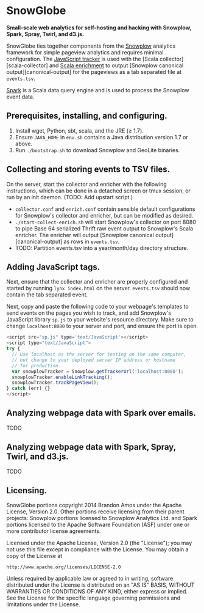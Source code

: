 # SnowGlobe
__Small-scale web analytics for self-hosting and hacking
with Snowplow, Spark, Spray, Twirl, and d3.js.__

SnowGlobe ties together components from the [Snowplow][snowplow]
analytics framework for simple pageview analytics and requires
minimal configuration.
The [JavaScript tracker][js-tracker] is used with the
[Scala collector][scala-collector] and [Scala enrichment][scala-enrichment]
to output [Snowplow canonical output][canonical-output] for the pageviews
as a tab separated file at `events.tsv`.

[Spark][spark] is a Scala data query engine and is used to process
the Snowplow event data.

## Prerequisites, installing, and configuring.
1. Install wget, Python, sbt, scala, and the JRE (&ge; 1.7).
2. Ensure `JAVA_HOME` in `env.sh` contains a Java distribution
   version 1.7 or above.
2. Run `./bootstrap.sh` to download Snowplow and GeoLite binaries.

## Collecting and storing events to TSV files.
On the server, start the collector and enricher with the following
instructions, which can be done in a detached screen or tmux
session, or run by an init daemon.
(TODO: Add upstart script.)

+ `collector.conf` and `enrich.conf` contain sensible default
   configurations for Snowplow's collector and enricher,
   but can be modified as desired.
+ `./start-collect-enrich.sh` will start Snowplow's collector on port
  8080 to pipe Base 64 serialized Thrift raw event output to Snowplow's
  Scala enricher.
  The enricher will output [Snowplow canonical output][canonical-output]
  as rows in `events.tsv`.
+ TODO: Partition events.tsv into a year/month/day directory structure.

## Adding JavaScript tags.
Next, ensure that the collector and enricher are properly configured
and started by running `lynx index.html` on the server.
`events.tsv` should now contain the tab separated event.

Next, copy and paste the following code to your webpage's
templates to send events on the pages you wish to track,
and add Snowplow's JavaScript library `sp.js` to your website's
resource directory.
Make sure to change `localhost:8080` to your server and port,
and ensure the port is open.

```JavaScript
<script src="sp.js" type='text/JavaScript'></script>
<script type="text/JavaScript">
try {
  // Use localhost as the server for testing on the same computer,
  // but change to your deployed server IP address or hostname
  // for production.
  var snowplowTracker = Snowplow.getTrackerUrl('localhost:8080');
  snowplowTracker.enableLinkTracking();
  snowplowTracker.trackPageView();
} catch (err) {}
</script>
```

## Analyzing webpage data with Spark over emails.
TODO

## Analyzing webpage data with Spark, Spray, Twirl, and d3.js.
TODO

## Licensing.

SnowGlobe portions copyright 2014 Brandon Amos under the Apache License,
Version 2.0.
Other portions receive licensing from their parent projects:
Snowplow portions licensed to Snowplow Analytics Ltd.
and Spark portions licensed to the Apache Software Foundation (ASF)
under one or more contributor license agreements.

Licensed under the Apache License, Version 2.0 (the "License");
you may not use this file except in compliance with the License.
You may obtain a copy of the License at

    http://www.apache.org/licenses/LICENSE-2.0

Unless required by applicable law or agreed to in writing, software
distributed under the License is distributed on an "AS IS" BASIS,
WITHOUT WARRANTIES OR CONDITIONS OF ANY KIND, either express or implied.
See the License for the specific language governing permissions and
limitations under the License.

[snowplow]: TODO
[js-tracker]: TODO
[scala-enrichment]: TODO
[events-formatting]: TODO
[spark]: TODO
